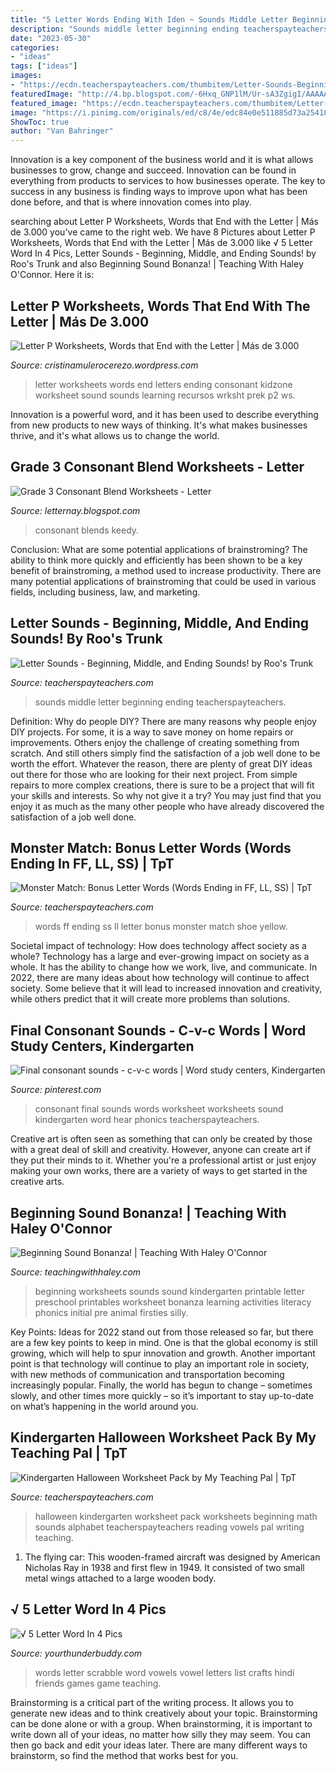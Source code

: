 ```yaml
---
title: "5 Letter Words Ending With Iden ~ Sounds Middle Letter Beginning Ending Teacherspayteachers"
description: "Sounds middle letter beginning ending teacherspayteachers"
date: "2023-05-30"
categories:
- "ideas"
tags: ["ideas"]
images:
- "https://ecdn.teacherspayteachers.com/thumbitem/Letter-Sounds-Beginning-Middle-and-Ending-Sounds-2038016-1503071040/original-2038016-1.jpg"
featuredImage: "http://4.bp.blogspot.com/-6Hxq_GNP1lM/Ur-sA3ZgigI/AAAAAAAADT0/AIaHBzDAgTs/s1600/TPT+6.png"
featured_image: "https://ecdn.teacherspayteachers.com/thumbitem/Letter-Sounds-Beginning-Middle-and-Ending-Sounds-2038016-1503071040/original-2038016-1.jpg"
image: "https://i.pinimg.com/originals/ed/c8/4e/edc84e0e511885d73a2541808ca3bf71.png"
ShowToc: true
author: "Van Bahringer"
---
```



Innovation is a key component of the business world and it is what allows businesses to grow, change and succeed. Innovation can be found in everything from products to services to how businesses operate. The key to success in any business is finding ways to improve upon what has been done before, and that is where innovation comes into play.

	

		
searching about Letter P Worksheets, Words that End with the Letter | Más de 3.000 you've came to the right web. We have 8 Pictures about Letter P Worksheets, Words that End with the Letter | Más de 3.000 like √ 5 Letter Word In 4 Pics, Letter Sounds - Beginning, Middle, and Ending Sounds! by Roo&#039;s Trunk and also Beginning Sound Bonanza! | Teaching With Haley O&#039;Connor. Here it is:
		
    
## Letter P Worksheets, Words That End With The Letter | Más De 3.000

<img loading=lazy src="http://www.kidzone.ws/prek_wrksht/learning-letters/p2.gif" onerror="this.onerror=null;this.src='https://tse1.mm.bing.net/th?id=OIP.Chfkr3jxv78ybKgHr8JZ3QHaJ3&amp;pid=15.1';" alt="Letter P Worksheets, Words that End with the Letter | Más de 3.000">

_Source: cristinamulerocerezo.wordpress.com_

>letter worksheets words end letters ending consonant kidzone worksheet sound sounds learning recursos wrksht prek p2 ws. 

	

Innovation is a powerful word, and it has been used to describe everything from new products to new ways of thinking. It's what makes businesses thrive, and it's what allows us to change the world.

    
## Grade 3 Consonant Blend Worksheets - Letter

<img loading=lazy src="https://ecdn.teacherspayteachers.com/thumbitem/Consonant-Blends-Worksheets-4446369-1552585893/original-4446369-1.jpg" onerror="this.onerror=null;this.src='https://tse4.mm.bing.net/th?id=OIP.xZmCarcwtM1u4SDdzwFLvAAAAA&amp;pid=15.1';" alt="Grade 3 Consonant Blend Worksheets - Letter">

_Source: letternay.blogspot.com_

>consonant blends keedy. 

	

Conclusion: What are some potential applications of brainstroming?
The ability to think more quickly and efficiently has been shown to be a key benefit of brainstroming, a method used to increase productivity. There are many potential applications of brainstroming that could be used in various fields, including business, law, and marketing.

    
## Letter Sounds - Beginning, Middle, And Ending Sounds! By Roo&#039;s Trunk

<img loading=lazy src="https://ecdn.teacherspayteachers.com/thumbitem/Letter-Sounds-Beginning-Middle-and-Ending-Sounds-2038016-1503071040/original-2038016-1.jpg" onerror="this.onerror=null;this.src='https://tse1.mm.bing.net/th?id=OIP.IppmkisGVtGuGZyXVf3NGgAAAA&amp;pid=15.1';" alt="Letter Sounds - Beginning, Middle, and Ending Sounds! by Roo&#039;s Trunk">

_Source: teacherspayteachers.com_

>sounds middle letter beginning ending teacherspayteachers. 

	

Definition: Why do people DIY?
There are many reasons why people enjoy DIY projects. For some, it is a way to save money on home repairs or improvements. Others enjoy the challenge of creating something from scratch. And still others simply find the satisfaction of a job well done to be worth the effort.
Whatever the reason, there are plenty of great DIY ideas out there for those who are looking for their next project. From simple repairs to more complex creations, there is sure to be a project that will fit your skills and interests. So why not give it a try? You may just find that you enjoy it as much as the many other people who have already discovered the satisfaction of a job well done.

    
## Monster Match: Bonus Letter Words (Words Ending In FF, LL, SS) | TpT

<img loading=lazy src="https://ecdn.teacherspayteachers.com/thumbitem/Monster-Match-Bonus-Letter-Words-Words-Ending-in-FF-LL-SS--2944957-1500873639/original-2944957-3.jpg" onerror="this.onerror=null;this.src='https://tse2.mm.bing.net/th?id=OIP.lfQTgzLzCu_kUQLqOxirVgAAAA&amp;pid=15.1';" alt="Monster Match: Bonus Letter Words (Words Ending in FF, LL, SS) | TpT">

_Source: teacherspayteachers.com_

>words ff ending ss ll letter bonus monster match shoe yellow. 

	

Societal impact of technology: How does technology affect society as a whole?
Technology has a large and ever-growing impact on society as a whole. It has the ability to change how we work, live, and communicate. In 2022, there are many ideas about how technology will continue to affect society. Some believe that it will lead to increased innovation and creativity, while others predict that it will create more problems than solutions.

    
## Final Consonant Sounds - C-v-c Words | Word Study Centers, Kindergarten

<img loading=lazy src="https://i.pinimg.com/originals/ba/2b/c0/ba2bc01cb0f25120378c8c04143b300e.jpg" onerror="this.onerror=null;this.src='https://tse2.mm.bing.net/th?id=OIP.5SM1E8C2pOy0mvq7r-6GuQAAAA&amp;pid=15.1';" alt="Final consonant sounds - c-v-c words | Word study centers, Kindergarten">

_Source: pinterest.com_

>consonant final sounds words worksheet worksheets sound kindergarten word hear phonics teacherspayteachers. 

	

Creative art is often seen as something that can only be created by those with a great deal of skill and creativity. However, anyone can create art if they put their minds to it. Whether you're a professional artist or just enjoy making your own works, there are a variety of ways to get started in the creative arts.

    
## Beginning Sound Bonanza! | Teaching With Haley O&#039;Connor

<img loading=lazy src="http://4.bp.blogspot.com/-6Hxq_GNP1lM/Ur-sA3ZgigI/AAAAAAAADT0/AIaHBzDAgTs/s1600/TPT+6.png" onerror="this.onerror=null;this.src='https://tse1.mm.bing.net/th?id=OIP.aY5RKYbM6487NjK7rCP3MwHaJy&amp;pid=15.1';" alt="Beginning Sound Bonanza! | Teaching With Haley O&#039;Connor">

_Source: teachingwithhaley.com_

>beginning worksheets sounds sound kindergarten printable letter preschool printables worksheet bonanza learning activities literacy phonics initial pre animal firsties silly. 

	

Key Points:
Ideas for 2022 stand out from those released so far, but there are a few key points to keep in mind. One is that the global economy is still growing, which will help to spur innovation and growth. Another important point is that technology will continue to play an important role in society, with new methods of communication and transportation becoming increasingly popular. Finally, the world has begun to change – sometimes slowly, and other times more quickly – so it’s important to stay up-to-date on what’s happening in the world around you.

    
## Kindergarten Halloween Worksheet Pack By My Teaching Pal | TpT

<img loading=lazy src="https://ecdn.teacherspayteachers.com/thumbitem/Kindergarten-Halloween-Worksheet-Pack-50-off-for-the-first-24hrs--3430207-1556757203/original-3430207-3.jpg" onerror="this.onerror=null;this.src='https://tse3.mm.bing.net/th?id=OIP.-WchT1LmoMESIvfgMRY94wAAAA&amp;pid=15.1';" alt="Kindergarten Halloween Worksheet Pack by My Teaching Pal | TpT">

_Source: teacherspayteachers.com_

>halloween kindergarten worksheet pack worksheets beginning math sounds alphabet teacherspayteachers reading vowels pal writing teaching. 

	

1. The flying car: This wooden-framed aircraft was designed by American Nicholas Ray in 1938 and first flew in 1949. It consisted of two small metal wings attached to a large wooden body.

    
## √ 5 Letter Word In 4 Pics

<img loading=lazy src="https://i.pinimg.com/originals/ed/c8/4e/edc84e0e511885d73a2541808ca3bf71.png" onerror="this.onerror=null;this.src='https://tse1.mm.bing.net/th?id=OIP.iiFiYW4o8xLs41B3yckBZAHaNL&amp;pid=15.1';" alt="√ 5 Letter Word In 4 Pics">

_Source: yourthunderbuddy.com_

>words letter scrabble word vowels vowel letters list crafts hindi friends games game teaching. 

	

Brainstorming is a critical part of the writing process. It allows you to generate new ideas and to think creatively about your topic. Brainstorming can be done alone or with a group. When brainstorming, it is important to write down all of your ideas, no matter how silly they may seem. You can then go back and edit your ideas later. There are many different ways to brainstorm, so find the method that works best for you.

